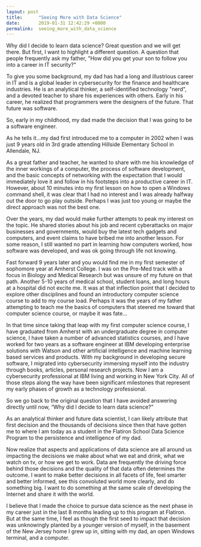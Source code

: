 ```yaml
---
layout: post
title:      "Seeing More with Data Science"
date:       2019-01-31 12:42:29 +0000
permalink:  seeing_more_with_data_science
---
```




Why did I decide to learn data science? Great question and we will get there. But first, I want to highlight a different question. A question that people frequently ask my father, "How did you get your son to follow you into a career in IT security?"

To give you some background, my dad has had a long and illustrious career in IT and is a global leader in cybersecurity for the finance and healthcare industries. He is an analytical thinker, a self-identified technology "nerd", and a devoted teacher to share his experiences with others. Early in his career, he realized that programmers were the designers of the future. That future was software. 

So, early in my childhood, my dad made the decision that I was going to be a software engineer.

As he tells it...my dad first introduced me to a computer in 2002 when I was just 9 years old in 3rd grade attending Hillside Elementary School in Allendale, NJ. 

As a great father and teacher, he wanted to share with me his knowledge of the inner workings of a computer, the process of software development, and the basic concepts of networking with the expectation that I would immediately love it and follow in his footsteps into a productive career in IT. However, about 10 minutes into my first lesson on how to open a Windows command shell, it was clear that I had no interest and I was already halfway out the door to go play outside. Perhaps I was just too young or maybe the direct approach was not the best one.

Over the years, my dad would make further attempts to peak my interest on the topic. He shared stories about his job and recent cyberattacks on major businesses and governments, would buy the latest tech gadgets and computers, and event claims to have bribed me into another lesson. For some reason, I still wanted no part in learning how computers worked, how software was developed, and was ok going through life not knowing.

Fast forward 9 years later and you would find me in my first semester of sophomore year at Amherst College. I was on the Pre-Med track with a focus in Biology and Medical Research but was unsure of my future on that path. Another 5-10 years of medical school, student loans, and long hours at a hospital did not excite me. It was at that inflection point that I decided to explore other disciplines and found an introductory computer science course to add to my course load. Perhaps it was the years of my father attempting to teach me the basics of computers that steered me toward that computer science course, or maybe it was fate…

In that time since taking that leap with my first computer science course, I have graduated from Amherst with an undergraduate degree in computer science, I have taken a number of advanced statistics courses, and I have worked for two years as a software engineer at IBM developing enterprise solutions with Watson and other artificial intelligence and machine learning based services and products. With my background in developing secure software, I migrated into cybersecurity immersing myself into the industry through books, articles, personal research projects. Now I am a cybersecurity professional at IBM living and working in New York City. All of those steps along the way have been significant milestones that represent my early phases of growth as a technology professional.  

So we go back to the original question that I have avoided answering directly until now, “Why did I decide to learn data science?”

As an analytical thinker and future data scientist, I can likely attribute that first decision and the thousands of decisions since then that have gotten me to where I am today as a student in the Flatiron School Data Science Program to the persistence and intelligence of my dad.

Now realize that aspects and applications of data science are all around us impacting the decisions we make about what we eat and drink, what we watch on tv, or how we get to work. Data are frequently the driving force behind those decisions and the quality of that data often determines the outcome. I want to make better decisions in all facets of life, feel smarter and better informed, see this convoluted world more clearly, and do something big. I want to do something at the same scale of developing the Internet and share it with the world.

I believe that I made the choice to pursue data science as the next phase in my career just in the last 8 months leading up to this program at Flatiron. But at the same time, I feel as though the first seed to impact that decision was unknowingly planted by a younger version of myself, in the basement of the New Jersey home I grew up in, sitting with my dad, an open Windows terminal, and a computer.















